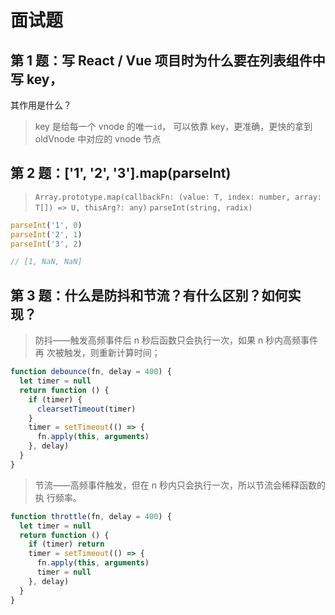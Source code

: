 # 面试题
## 第 1 题：写 React / Vue 项目时为什么要在列表组件中写 key，
其作用是什么？
> key 是给每一个 vnode 的唯一`id`， 可以依靠 key，更准确，更快的拿到 oldVnode 中对应的 vnode 节点

## 第 2 题：['1', '2', '3'].map(parseInt)
> `Array.prototype.map(callbackFn: (value: T, index: number, array: T[]) => U, thisArg?: any)`
> `parseInt(string, radix)`
```js
parseInt('1', 0)
parseInt('2', 1)
parseInt('3', 2)

// [1, NaN, NaN]
```
## 第 3 题：什么是防抖和节流？有什么区别？如何实现？
> 防抖——触发高频事件后 n 秒后函数只会执行一次，如果 n 秒内高频事件再
次被触发，则重新计算时间；
```js
function debounce(fn, delay = 400) {
  let timer = null
  return function () {
    if (timer) {
      clearsetTimeout(timer)
    }
    timer = setTimeout(() => {
      fn.apply(this, arguments)
    }, delay)
  }
}
```
> 节流——高频事件触发，但在 n 秒内只会执行一次，所以节流会稀释函数的执
行频率。

```js
function throttle(fn, delay = 400) {
  let timer = null
  return function () {
    if (timer) return 
    timer = setTimeout(() => {
      fn.apply(this, arguments)
      timer = null
    }, delay)
  }
}
```